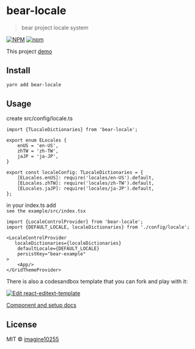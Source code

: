 # bear-locale

> bear project locale system


[![NPM](https://img.shields.io/npm/v/bear-locale.svg)](https://www.npmjs.com/package/bear-locale)
[![npm](https://img.shields.io/npm/dm/bear-locale.svg)](https://www.npmjs.com/package/bear-locale)

This project [demo](https://imagine10255.github.io/bear-locale/)


## Install

```bash
yarn add bear-locale
```

## Usage

create src/config/locale.ts  

```tsx
import {TLocaleDictionaries} from 'bear-locale';

export enum ELocales {
    enUS = 'en-US',
    zhTW = 'zh-TW',
    jaJP = 'ja-JP',
}

export const localeConfig: TLocaleDictionaries = {
    [ELocales.enUS]: require('locales/en-US').default,
    [ELocales.zhTW]: require('locales/zh-TW').default,
    [ELocales.jaJP]: require('locales/ja-JP').default,
};
```


in your index.ts add  
`see the example/src/index.tsx`

```tsx
import {LocaleControlProvider} from 'bear-locale';
import {DEFAULT_LOCALE, localeDictionaries} from './config/locale';

<LocaleControlProvider 
   localeDictionaries={localeDictionaries}
    defaultLocale={DEFAULT_LOCALE}
    persistKey="bear-example"
>
    <App/>
</GridThemeProvider>
```





There is also a codesandbox template that you can fork and play with it:

[![Edit react-editext-template](https://codesandbox.io/static/img/play-codesandbox.svg)](https://codesandbox.io/s/bear-locale-lqsn6)

[Component and setup docs](./docs/component.md)


## License

MIT © [imagine10255](https://github.com/imagine10255)
